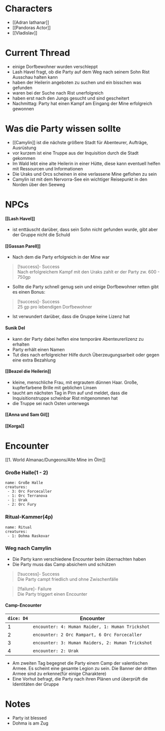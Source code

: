 # Characters
- [[Adran Iathanar]]
- [[Pandoras Actor]]
- [[Vladislav]]

# Current Thread
- einige Dorfbewohner wurden verschleppt
- Lash Havel fragt, ob die Party auf dem Weg nach seinem Sohn Rist Ausschau halten kann
- haben der Heilerin angeboten zu suchen und ein bisschen was gefunden
- waren bei der Suche nach Rist unerfolgreich
- haben erst nach den Jungs gesucht und sind gescheitert
- Nachmittag: Party hat einen Kampf am Eingang der Mine erfolgreich gewonnen

# Was die Party wissen sollte
- [[Camylin]] ist die nächste größere Stadt für Abenteurer, Aufträge, Ausrüstung 
- vor kurzem ist eine Truppe aus der Inquisition durch die Stadt gekommen
- Im Wald lebt eine alte Heilerin in einer Hütte, diese kann eventuell helfen mit Ressourcen und Informationen
- Die Uraks und Orcs scheinen in eine verlassene Mine geflohen zu sein 
- Camylin ist mit dem Nervorra-See ein wichtiger Reisepunkt in den Norden über den Seeweg


# NPCs
#### [[Lash Havel]]
- ist enttäuscht darüber, dass sein Sohn nicht gefunden wurde, gibt aber der Gruppe nicht die Schuld

#### [[Gassan Parell]]
- Nach dem die Party erfolgreich in der Mine war
> [!success]- Success  
> Nach erfolgreichem Kampf mit den Uraks zahlt er der Party zw. 600 - 750gp
- Sollte die Party schnell genug sein und einige Dorfbewohner retten gibt es einen Bonus:
> [!success]- Success  
> 25 gp pro lebendigen Dorfbewohner
- Ist verwundert darüber, dass die Gruppe keine Lizenz hat
#### Sunik Del
- kann der Party dabei helfen eine temporäre Abenteurerlizenz zu erhalten
- Party erhält einen Namen
- Tut dies nach erfolgreicher Hilfe durch Überzeugungsarbeit oder gegen eine extra Bezahlung

#### [[Beazel die Heilerin]]
- kleine, menschliche Frau, mit ergrautem dünnen Haar. Große, kupferfarbene Brille mit geblichen Linsen
- taucht am nächsten Tag in Pirn auf und meldet, dass die Inquisitionstruppe scheinbar Rist mitgenommen hat
- die Truppe sei nach Osten unterwegs

#### [[Anna und Sam Gil]]

#### [[Korga]]



# Encounter

[[1. World Almanac/Dungeons/Alte Mine im Ölm]]

### Große Halle(1 - 2)
```encounter-table
name: Große Halle
creatures:
 - 3: Orc Forcecaller
 - 1: Orc Terranova
 - 1: Urak
 - 2: Orc Fury
``` 

### Ritual-Kammer(4p)
```encounter
name: Ritual
creatures:
 - 1: Dohma Raskovar
```







### Weg nach Camylin

- Die Party kann verschiedene Encounter beim übernachten haben
- Die Party muss das Camp absichern und schützen
> [!success]- Success  
> Die Party campt friedlich und ohne Zwischenfälle

 > [!failure]- Failure  
Die Party triggert einen Encounter

#### Camp-Encounter
| **`dice: D4`** | **Encounter**                                     |     |
| -------------- | ------------------------------------------------- | --- |
| 1              | `encounter: 4: Human Raider, 1: Human Trickshot`  |     |
| 2              | `encounter: 2 Orc Rampart, 6 Orc Forcecaller`     |     |
| 3              | `encounter: 3: Human Raiders, 2: Human Trickshot` |     |
| 4              | `encounter: 2: Urak`                              |     |



- Am zweiten Tag begegnet die Party einem Camp der valentischen Armee. Es scheint eine gesamte Legion zu sein. Die Banner der dritten Armee sind zu erkenne(für einige Charaktere) 
- Eine Vorhut befragt, die Party nach ihren Plänen und überprüft die Identitäten der Gruppe

# Notes

- Party ist blessed
- Dohma is am Zug